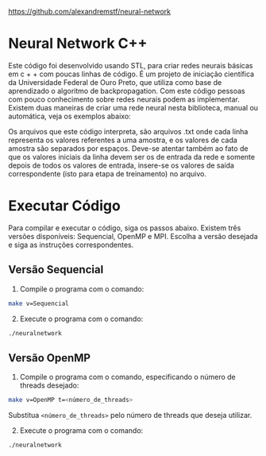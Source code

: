 https://github.com/alexandremstf/neural-network


# Neural Network C++
Este código foi desenvolvido usando STL, para criar redes neurais básicas em c + + com poucas linhas de código. É um projeto de iniciação científica da Universidade Federal de Ouro Preto, que utiliza como base de aprendizado o algoritmo de backpropagation. Com este código pessoas com pouco conhecimento sobre redes neurais podem as implementar. Existem duas maneiras de criar uma rede neural nesta biblioteca, manual ou automática, veja os exemplos abaixo:

Os arquivos que este código interpreta, são arquivos .txt onde cada linha representa os valores referentes a uma amostra, e os valores de cada amostra são separados por espaços. Deve-se atentar também ao fato de que os valores iniciais da linha devem ser os de entrada da rede e somente depois de todos os valores de entrada, insere-se os valores de saída correspondente (isto para etapa de treinamento) no arquivo. 

# Executar Código

Para compilar e executar o código, siga os passos abaixo. Existem três versões disponíveis: Sequencial, OpenMP e MPI. Escolha a versão desejada e siga as instruções correspondentes.

## Versão Sequencial

1. Compile o programa com o comando:

```bash
make v=Sequencial
```

2. Execute o programa com o comando:

```bash
./neuralnetwork
```

## Versão OpenMP

1. Compile o programa com o comando, especificando o número de threads desejado:

```bash
make v=OpenMP t=<número_de_threads>
```

Substitua `<número_de_threads>` pelo número de threads que deseja utilizar.

2. Execute o programa com o comando:

```bash
./neuralnetwork
```
